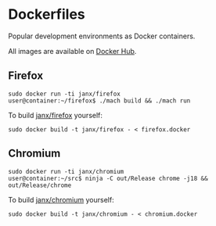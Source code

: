 # Dockerfiles

Popular development environments as Docker containers.

All images are available on [Docker Hub](https://hub.docker.com/u/janx/).

## Firefox

    sudo docker run -ti janx/firefox
    user@container:~/firefox$ ./mach build && ./mach run

To build [janx/firefox](https://registyrc.hub.docker.com/u/janx/firefox/) yourself:

    sudo docker build -t janx/firefox - < firefox.docker

## Chromium

    sudo docker run -ti janx/chromium
    user@container:~/src$ ninja -C out/Release chrome -j18 && out/Release/chrome

To build [janx/chromium](https://registry.hub.docker.com/u/janx/chromium/) yourself:

    sudo docker build -t janx/chromium - < chromium.docker
